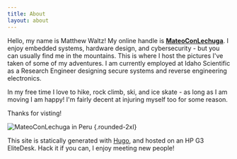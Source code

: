 ```yaml
---
title: About
layout: about
---
```


Hello, my name is Matthew Waltz! My online handle is [**MateoConLechuga**](https://github.com/mateoconlechuga).
I enjoy embedded systems, hardware design, and cybersecurity - but you can usually find me in the mountains.
This is where I host the pictures I've taken of some of my adventures.
I am currently employed at Idaho Scientific as a Research Engineer designing secure systems and reverse engineering electronics.

In my free time I love to hike, rock climb, ski, and ice skate - as long as I am moving I am happy!
I'm fairly decent at injuring myself too for some reason.

Thanks for visting!

![MateoConLechuga in Peru](/about.webp)
{.rounded-2xl}

This site is statically generated with [Hugo](https://gohugo.io/ "Hugo"), and hosted on an HP G3 EliteDesk.
Hack it if you can, I enjoy meeting new people!

